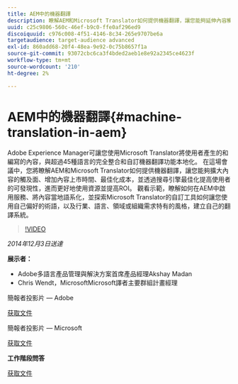 ```yaml
---
title: AEM中的機器翻譯
description: 瞭解AEM和Microsoft Translator如何提供機器翻譯，讓您能夠延伸內容觸及面、增加內容上市時間、最佳化成本，並透過搜尋引擎最佳化提高使用者的可發現性，進而更好地使用資源並提高ROI。
uuid: c25c9806-560c-46ef-b9c0-ffe0af296ed9
discoiquuid: c976c008-4f51-4146-8c34-265e9707be6a
targetaudience: target-audience advanced
exl-id: 860add68-20f4-48ea-9e92-0c75b8657f1a
source-git-commit: 93072cbc6ca3f4bded2aeb1e8e92a2345ce4623f
workflow-type: tm+mt
source-wordcount: '210'
ht-degree: 2%

---
```


# AEM中的機器翻譯{#machine-translation-in-aem}

Adobe Experience Manager可讓您使用Microsoft Translator將使用者產生的和編寫的內容，與超過45種語言的完全整合和自訂機器翻譯功能本地化。 在這場會議中，您將瞭解AEM和Microsoft Translator如何提供機器翻譯，讓您能夠擴大內容的觸及面、增加內容上市時間、最佳化成本，並透過搜尋引擎最佳化提高使用者的可發現性，進而更好地使用資源並提高ROI。 觀看示範，瞭解如何在AEM中啟用服務、將內容當地語系化，並探索Microsoft Translator的自訂工具如何讓您使用自己偏好的術語，以及行業、語言、領域或組織需求特有的風格，建立自己的翻譯系統。

>[!VIDEO](https://video.tv.adobe.com/v/19383/?quality=9)

*2014年12月3日送達*

**展示者：**

* Adobe多語言產品管理與解決方案首席產品經理Akshay Madan
* Chris Wendt，MicrosoftMicrosoft譯者主要群組計畫經理

簡報者投影片 — Adobe

[获取文件](assets/aem-gems-machine-translation-12-03-14.pdf)

簡報者投影片 — Microsoft

[获取文件](assets/adobe-microsoft-gems-12-03-14.pdf)

**工作階段問答**

[获取文件](assets/q-a-machine-translation-12-3-14.pdf)
<!--
[Get back to the Overview](https://helpx.adobe.com/experience-manager/kt/eseminars/gems/aem-index.html)
-->
